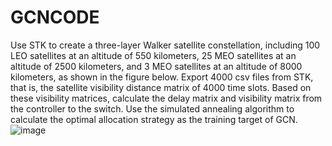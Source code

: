 # GCNCODE
Use STK to create a three-layer Walker satellite constellation, including 100 LEO satellites at an altitude of 550 kilometers, 25 MEO satellites at an altitude of 2500 kilometers, and 3 MEO satellites at an altitude of 8000 kilometers, as shown in the figure below. Export 4000 csv files from STK, that is, the satellite visibility distance matrix of 4000 time slots. Based on these visibility matrices, calculate the delay matrix and visibility matrix from the controller to the switch. Use the simulated annealing algorithm to calculate the optimal allocation strategy as the training target of GCN.
![image](https://github.com/user-attachments/assets/9dfb8161-702e-4e2f-996b-80d1e6dc9472)
